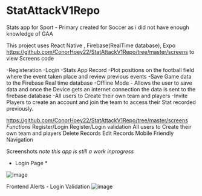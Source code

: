 # StatAttackV1Repo

Stats app for Sport - Primary created for Soccer as i did not have enough knowledge of GAA

This project uses React Native , Firebase(RealTime database), Expo  
https://github.com/ConorHoey22/StatAttackV1Repo/tree/master/screens to view Screens code

-Registeration 
-Login 
-Stats App Record 
-Plot positions on the football field where the event taken place and review previous events 
-Save Game data to the Firebase Real time database
-Offline Mode - Allows the user to save data and once the Device gets an internet connection the data is sent to the firebase database
-All users to Create their own team and players 
-Invite Players to create an account and join the team to access their Stat recorded previously.

https://github.com/ConorHoey22/StatAttackV1Repo/tree/master/screens
*Functions*
Register/Login
Register/Login validation
All users to Create their own team and players 
Delete Records
Edit Records
Mobile Friendly Navigation



Screenshots *note this app is still a work inprogress*

* Login Page *


![image](https://github.com/ConorHoey22/StatAttackV1Repo/assets/43609586/8ec9c1e7-7736-4e21-b069-d5d29fedb3cd)


Frontend 
Alerts - Login Validation 
![image](https://github.com/ConorHoey22/StatAttackV1Repo/assets/43609586/422b6fc9-3a6e-442e-97ad-f9e256ab5965)

